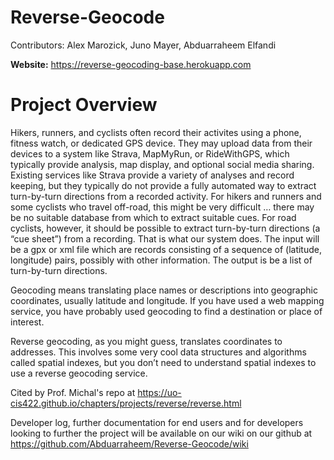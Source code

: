 # Reverse-Geocode

Contributors:
    Alex Marozick, Juno Mayer, Abduarraheem Elfandi

**Website:** https://reverse-geocoding-base.herokuapp.com
# Project Overview
Hikers, runners, and cyclists often record their activites using a phone, fitness watch, or dedicated GPS device. They may upload data from their devices to a system like Strava, MapMyRun, or RideWithGPS, which typically provide analysis, map display, and optional social media sharing. Existing services like Strava provide a variety of analyses and record keeping, but they typically do not provide a fully automated way to extract turn-by-turn directions from a recorded activity. For hikers and runners and some cyclists who travel off-road, this might be very difficult … there may be no suitable database from which to extract suitable cues. For road cyclists, however, it should be possible to extract turn-by-turn directions (a “cue sheet”) from a recording.
That is what our system does. The input will be a gpx or xml file which are records consisting of a sequence of (latitude, longitude) pairs, possibly with other information. The output is be a list of turn-by-turn directions.
            
Geocoding means translating place names or descriptions into geographic coordinates, usually latitude and longitude. If you have used a web mapping service, you have probably used geocoding to find a destination or place of interest.

Reverse geocoding, as you might guess, translates coordinates to addresses. This involves some very cool data structures and algorithms called spatial indexes, but you don’t need to understand spatial indexes to use a reverse geocoding service.

Cited by Prof. Michal's repo at https://uo-cis422.github.io/chapters/projects/reverse/reverse.html 





Developer log, further documentation for end users and for developers looking to further the project will be available on our wiki on our github at https://github.com/Abduarraheem/Reverse-Geocode/wiki
    
